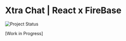 # Xtra Chat | React x FireBase

![Project Status](https://img.shields.io/badge/Project%20Status-Ongoing-orange?style=for-the-badge&logo=github)

[Work in Progress]
